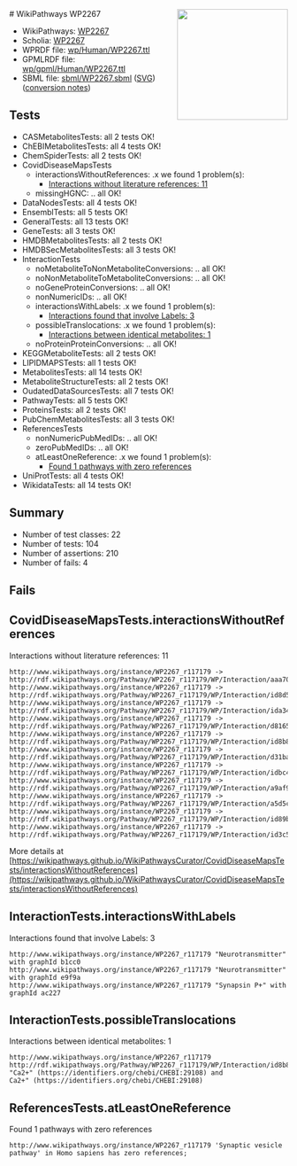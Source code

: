 <img style="float: right; width: 200px" src="../logo.png" />
# WikiPathways WP2267

* WikiPathways: [WP2267](https://identifiers.org/wikipathways:WP2267)
* Scholia: [WP2267](https://scholia.toolforge.org/wikipathways/WP2267)
* WPRDF file: [wp/Human/WP2267.ttl](../wp/Human/WP2267.ttl)
* GPMLRDF file: [wp/gpml/Human/WP2267.ttl](../wp/gpml/Human/WP2267.ttl)
* SBML file: [sbml/WP2267.sbml](../sbml/WP2267.sbml) ([SVG](../sbml/WP2267.svg)) ([conversion notes](../sbml/WP2267.txt))

## Tests
* CASMetabolitesTests: all 2 tests OK!
* ChEBIMetabolitesTests: all 4 tests OK!
* ChemSpiderTests: all 2 tests OK!
* CovidDiseaseMapsTests
    * interactionsWithoutReferences: .x we found 1 problem(s):
        * [Interactions without literature references: 11](#9701cce2)
    * missingHGNC: .. all OK!
* DataNodesTests: all 4 tests OK!
* EnsemblTests: all 5 tests OK!
* GeneralTests: all 13 tests OK!
* GeneTests: all 3 tests OK!
* HMDBMetabolitesTests: all 2 tests OK!
* HMDBSecMetabolitesTests: all 3 tests OK!
* InteractionTests
    * noMetaboliteToNonMetaboliteConversions: .. all OK!
    * noNonMetaboliteToMetaboliteConversions: .. all OK!
    * noGeneProteinConversions: .. all OK!
    * nonNumericIDs: .. all OK!
    * interactionsWithLabels: .x we found 1 problem(s):
        * [Interactions found that involve Labels: 3](#630d267a)
    * possibleTranslocations: .x we found 1 problem(s):
        * [Interactions between identical metabolites: 1](#d59038c4)
    * noProteinProteinConversions: .. all OK!
* KEGGMetaboliteTests: all 2 tests OK!
* LIPIDMAPSTests: all 1 tests OK!
* MetabolitesTests: all 14 tests OK!
* MetaboliteStructureTests: all 2 tests OK!
* OudatedDataSourcesTests: all 7 tests OK!
* PathwayTests: all 5 tests OK!
* ProteinsTests: all 2 tests OK!
* PubChemMetabolitesTests: all 3 tests OK!
* ReferencesTests
    * nonNumericPubMedIDs: .. all OK!
    * zeroPubMedIDs: .. all OK!
    * atLeastOneReference: .x we found 1 problem(s):
        * [Found 1 pathways with zero references](#35eb778e)
* UniProtTests: all 4 tests OK!
* WikidataTests: all 14 tests OK!


## Summary

* Number of test classes: 22
* Number of tests: 104
* Number of assertions: 210
* Number of fails: 4

## Fails

<a name="9701cce2" />

## CovidDiseaseMapsTests.interactionsWithoutReferences

Interactions without literature references: 11
```
http://www.wikipathways.org/instance/WP2267_r117179 -> http://rdf.wikipathways.org/Pathway/WP2267_r117179/WP/Interaction/aaa70
http://www.wikipathways.org/instance/WP2267_r117179 -> http://rdf.wikipathways.org/Pathway/WP2267_r117179/WP/Interaction/id8d553cb1
http://www.wikipathways.org/instance/WP2267_r117179 -> http://rdf.wikipathways.org/Pathway/WP2267_r117179/WP/Interaction/ida349248b
http://www.wikipathways.org/instance/WP2267_r117179 -> http://rdf.wikipathways.org/Pathway/WP2267_r117179/WP/Interaction/d8165
http://www.wikipathways.org/instance/WP2267_r117179 -> http://rdf.wikipathways.org/Pathway/WP2267_r117179/WP/Interaction/id8b850d89
http://www.wikipathways.org/instance/WP2267_r117179 -> http://rdf.wikipathways.org/Pathway/WP2267_r117179/WP/Interaction/d31ba
http://www.wikipathways.org/instance/WP2267_r117179 -> http://rdf.wikipathways.org/Pathway/WP2267_r117179/WP/Interaction/idbc49838d
http://www.wikipathways.org/instance/WP2267_r117179 -> http://rdf.wikipathways.org/Pathway/WP2267_r117179/WP/Interaction/a9af9
http://www.wikipathways.org/instance/WP2267_r117179 -> http://rdf.wikipathways.org/Pathway/WP2267_r117179/WP/Interaction/a5d5c
http://www.wikipathways.org/instance/WP2267_r117179 -> http://rdf.wikipathways.org/Pathway/WP2267_r117179/WP/Interaction/id89b239b8
http://www.wikipathways.org/instance/WP2267_r117179 -> http://rdf.wikipathways.org/Pathway/WP2267_r117179/WP/Interaction/id3c526817
```

More details at [https://wikipathways.github.io/WikiPathwaysCurator/CovidDiseaseMapsTests/interactionsWithoutReferences](https://wikipathways.github.io/WikiPathwaysCurator/CovidDiseaseMapsTests/interactionsWithoutReferences)

<a name="630d267a" />

## InteractionTests.interactionsWithLabels

Interactions found that involve Labels: 3
```
http://www.wikipathways.org/instance/WP2267_r117179 "Neurotransmitter" with graphId b1cc0
http://www.wikipathways.org/instance/WP2267_r117179 "Neurotransmitter" with graphId e9f9a
http://www.wikipathways.org/instance/WP2267_r117179 "Synapsin P+" with graphId ac227
```

<a name="d59038c4" />

## InteractionTests.possibleTranslocations

Interactions between identical metabolites: 1
```
http://www.wikipathways.org/instance/WP2267_r117179 http://rdf.wikipathways.org/Pathway/WP2267_r117179/WP/Interaction/id8b850d89 "Ca2+" (https://identifiers.org/chebi/CHEBI:29108) and 
Ca2+" (https://identifiers.org/chebi/CHEBI:29108)
```

<a name="35eb778e" />

## ReferencesTests.atLeastOneReference

Found 1 pathways with zero references
```
http://www.wikipathways.org/instance/WP2267_r117179 'Synaptic vesicle pathway' in Homo sapiens has zero references; 
```

